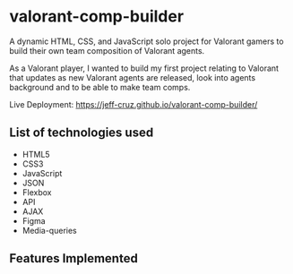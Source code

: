 # valorant-comp-builder

A dynamic HTML, CSS, and JavaScript solo project for Valorant gamers to build their own team composition of Valorant agents.

As a Valorant player, I wanted to build my first project relating to Valorant that updates as new Valorant agents are released, look into agents background and to be able to make team comps.

Live Deployment: https://jeff-cruz.github.io/valorant-comp-builder/

List of technologies used
-------------------------
* HTML5
* CSS3
* JavaScript
* JSON
* Flexbox
* API
* AJAX
* Figma
* Media-queries

Features Implemented
--------------------
